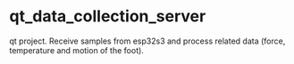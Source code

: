 # qt_data_collection_server
qt project. Receive samples from esp32s3 and process related data (force, temperature and motion of the foot).
